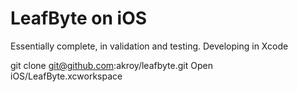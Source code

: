 # LeafByte on iOS

Essentially complete, in validation and testing. Developing in Xcode

git clone git@github.com:akroy/leafbyte.git
Open iOS/LeafByte.xcworkspace
